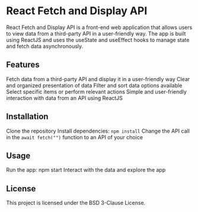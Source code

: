 # React Fetch and Display API

React Fetch and Display API is a front-end web application that allows users to view data from a third-party API in a user-friendly way. The app is built using ReactJS and uses the useState and useEffect hooks to manage state and fetch data asynchronously.

## Features

Fetch data from a third-party API and display it in a user-friendly way
Clear and organized presentation of data
Filter and sort data options available
Select specific items or perform relevant actions
Simple and user-friendly interaction with data from an API using ReactJS

## Installation

Clone the repository
Install dependencies: `npm install`
Change the API call in the `await fetch("")` function to an API of your choice

## Usage

Run the app: npm start
Interact with the data and explore the app

## License

This project is licensed under the BSD 3-Clause License.
